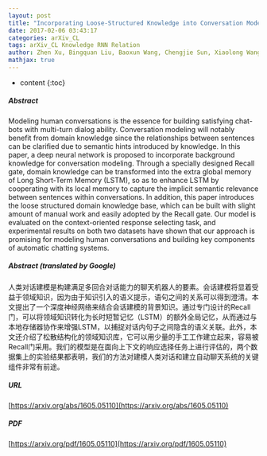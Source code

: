 ```yaml
---
layout: post
title: "Incorporating Loose-Structured Knowledge into Conversation Modeling via Recall-Gate LSTM"
date: 2017-02-06 03:43:17
categories: arXiv_CL
tags: arXiv_CL Knowledge RNN Relation
author: Zhen Xu, Bingquan Liu, Baoxun Wang, Chengjie Sun, Xiaolong Wang
mathjax: true
---
```


* content
{:toc}

##### Abstract
Modeling human conversations is the essence for building satisfying chat-bots with multi-turn dialog ability. Conversation modeling will notably benefit from domain knowledge since the relationships between sentences can be clarified due to semantic hints introduced by knowledge. In this paper, a deep neural network is proposed to incorporate background knowledge for conversation modeling. Through a specially designed Recall gate, domain knowledge can be transformed into the extra global memory of Long Short-Term Memory (LSTM), so as to enhance LSTM by cooperating with its local memory to capture the implicit semantic relevance between sentences within conversations. In addition, this paper introduces the loose structured domain knowledge base, which can be built with slight amount of manual work and easily adopted by the Recall gate. Our model is evaluated on the context-oriented response selecting task, and experimental results on both two datasets have shown that our approach is promising for modeling human conversations and building key components of automatic chatting systems.

##### Abstract (translated by Google)
人类对话建模是构建满足多回合对话能力的聊天机器人的要素。会话建模将显着受益于领域知识，因为由于知识引入的语义提示，语句之间的关系可以得到澄清。本文提出了一个深度神经网络来结合会话建模的背景知识。通过专门设计的Recall门，可以将领域知识转化为长时短暂记忆（LSTM）的额外全局记忆，从而通过与本地存储器协作来增强LSTM，以捕捉对话内句子之间隐含的语义关联。此外，本文还介绍了松散结构化的领域知识库，它可以用少量的手工工作建立起来，容易被Recall门采用。我们的模型是在面向上下文的响应选择任务上进行评估的，两个数据集上的实验结果都表明，我们的方法对建模人类对话和建立自动聊天系统的关键组件非常有前途。

##### URL
[https://arxiv.org/abs/1605.05110](https://arxiv.org/abs/1605.05110)

##### PDF
[https://arxiv.org/pdf/1605.05110](https://arxiv.org/pdf/1605.05110)

